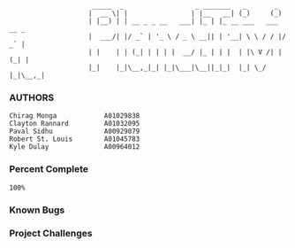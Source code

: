 
						 _____  _                  _ _______   _       _       
						|  __ \| |                | |__   __| (_)     (_)      
						| |__) | | __ _ _ __   ___| |_ | |_ __ ___   ___  __ _ 
						|  ___/| |/ _` | '_ \ / _ \ __|| | '__| \ \ / / |/ _` |
						| |    | | (_| | | | |  __/ |_ | | |  | |\ V /| | (_| |
						|_|    |_|\__,_|_| |_|\___|\__||_|_|  |_| \_/ |_|\__,_|
																			
																			
### AUTHORS
	Chirag Monga			A01029838
	Clayton Rannard			A01032095
	Paval Sidhu 	 		A00929079
	Robert St. Louis 		A01045783
	Kyle Dulay				A00964012
	
### Percent Complete
	100%
	
### Known Bugs

### Project Challenges
